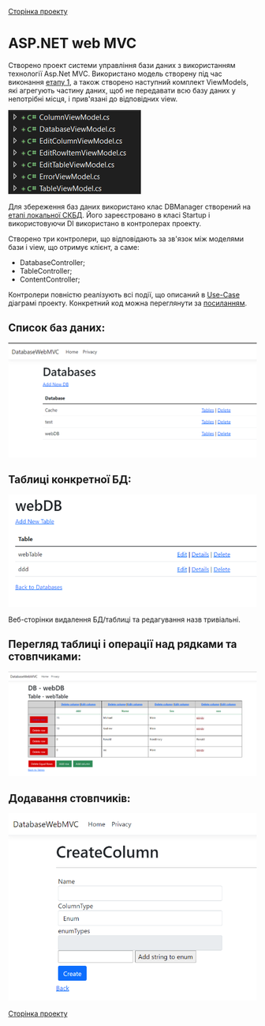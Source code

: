 [Сторінка проекту](https://github.com/Forgefill/TTP-41_IT_Course_Project)


# ASP.NET web MVC

Створено проект системи управління бази даних з використанням технології Asp.Net MVC. Використано модель створену під час виконання [етапу 1](https://github.com/Forgefill/TTP-41_IT_Course_Project/tree/master/DAL), а також створено наступний комплект ViewModels, які агрегують частину даних, щоб не передавати всю базу даних у непотрібні місця, і прив'язані до відповідних view.

![View models](../img/ViewModels.png)

Для збереження баз даних використано клас DBManager створений на [етапі локальної СКБД](https://github.com/Forgefill/TTP-41_IT_Course_Project/blob/master/docs/stage%201-2.md). Його зареєстровано в класі Startup і використовуючи DI використано в контролерах проекту.

Створено три контролери, що відповідають за зв'язок між моделями бази і view, що отримує клієнт, а саме:
* DatabaseController;
* TableController;
* ContentController;

Контролери повністю реалізують всі події, що описаний в [Use-Case](https://github.com/Forgefill/TTP-41_IT_Course_Project/blob/master/img/UseCase0.png) діаграмі проекту.
Конкретний код можна переглянути за [посиланням](https://github.com/Forgefill/TTP-41_IT_Course_Project/tree/master/DatabaseWebMVC).

## Список баз даних:
![All Databases](../img/MVC/AlldbMVC.png)

## Таблиці конкретної БД:
![All Tables](../img/MVC/AllTablesMVC.png)

Веб-сторінки видалення БД/таблиці та редагування назв тривіальні.

## Перегляд таблиці і операції над рядками та стовпчиками:
![Table data](../img/MVC/TableDetailsMVC.png)

## Додавання стовпчиків:
![Add column](../img/MVC/CreateColumnMVC.png)

[Сторінка проекту](https://github.com/Forgefill/TTP-41_IT_Course_Project)
